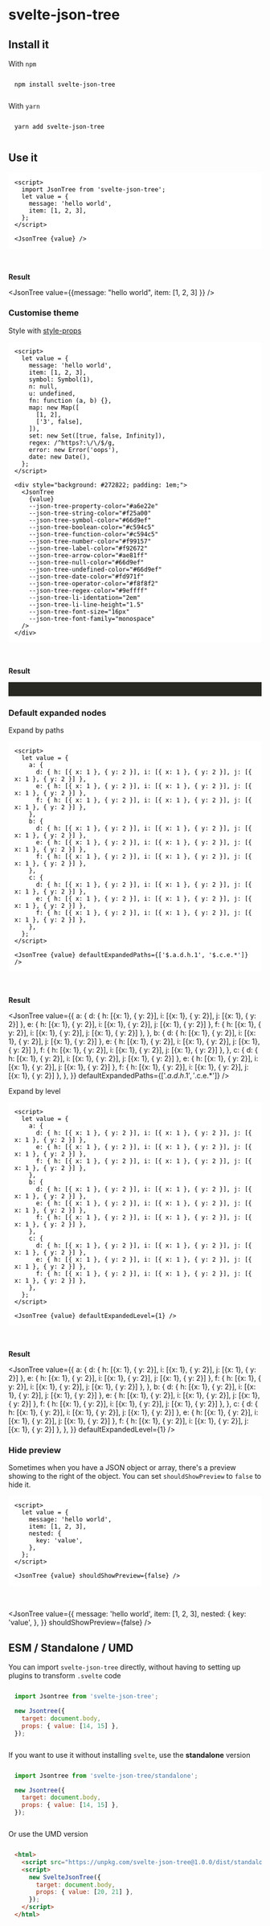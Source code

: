 # svelte-json-tree

<script>
  import JsonTree from '$lib/svelte-json-tree';
</script>

## Install it

With `npm`

```sh
npm install svelte-json-tree
```

With `yarn`

```sh
yarn add svelte-json-tree
```

## Use it

```svelte
<script>
  import JsonTree from 'svelte-json-tree';
  let value = {
    message: 'hello world',
    item: [1, 2, 3],
  };
</script>

<JsonTree {value} />
```

**Result**

<JsonTree value={{message: "hello world", item: [1, 2, 3] }} />

### Customise theme

Style with [style-props](https://svelte.dev/docs#template-syntax-component-directives---style-props)

```svelte
<script>
  let value = {
    message: 'hello world',
    item: [1, 2, 3],
    symbol: Symbol(1),
    n: null,
    u: undefined,
    fn: function (a, b) {},
    map: new Map([
      [1, 2],
      ['3', false],
    ]),
    set: new Set([true, false, Infinity]),
    regex: /^https?:\/\/$/g,
    error: new Error('oops'),
    date: new Date(),
  };
</script>

<div style="background: #272822; padding: 1em;">
  <JsonTree
    {value}
    --json-tree-property-color="#a6e22e"
    --json-tree-string-color="#f25a00"
    --json-tree-symbol-color="#66d9ef"
    --json-tree-boolean-color="#c594c5"
    --json-tree-function-color="#c594c5"
    --json-tree-number-color="#f99157"
    --json-tree-label-color="#f92672"
    --json-tree-arrow-color="#ae81ff"
    --json-tree-null-color="#66d9ef"
    --json-tree-undefined-color="#66d9ef"
    --json-tree-date-color="#fd971f"
    --json-tree-operator-color="#f8f8f2"
    --json-tree-regex-color="#9effff"
    --json-tree-li-identation="2em"
    --json-tree-li-line-height="1.5"
    --json-tree-font-size="16px"
    --json-tree-font-family="monospace"
  />
</div>
```

**Result**

<div style="background: #272822; padding: 1em;">
<JsonTree value={{message: 'hello world',item: [1, 2, 3],symbol: Symbol(1),n: null,u: undefined,fn: function (a, b) {}, map: new Map([[1, 2], ["3", false]]), set: new Set([true, false, Infinity]), regex: /^https?:\/\/$/g, error: new Error('oops'), date: new Date() }} --json-tree-property-color="#a6e22e"  --json-tree-string-color="#f25a00"  --json-tree-symbol-color="#66d9ef"  --json-tree-boolean-color="#c594c5"  --json-tree-function-color="#c594c5"  --json-tree-number-color="#f99157"  --json-tree-label-color="#f92672"  --json-tree-arrow-color="#ae81ff"  --json-tree-null-color="#66d9ef"  --json-tree-undefined-color="#66d9ef"  --json-tree-date-color="#fd971f"  --json-tree-operator-color="#f8f8f2" --json-tree-regex-color="#9effff" --json-tree-li-identation="2em"
--json-tree-li-line-height="1.5" --json-tree-font-size="16px" --json-tree-font-family="monospace" /></div>

### Default expanded nodes

Expand by paths

```svelte
<script>
  let value = {
    a: {
      d: { h: [{ x: 1 }, { y: 2 }], i: [{ x: 1 }, { y: 2 }], j: [{ x: 1 }, { y: 2 }] },
      e: { h: [{ x: 1 }, { y: 2 }], i: [{ x: 1 }, { y: 2 }], j: [{ x: 1 }, { y: 2 }] },
      f: { h: [{ x: 1 }, { y: 2 }], i: [{ x: 1 }, { y: 2 }], j: [{ x: 1 }, { y: 2 }] },
    },
    b: {
      d: { h: [{ x: 1 }, { y: 2 }], i: [{ x: 1 }, { y: 2 }], j: [{ x: 1 }, { y: 2 }] },
      e: { h: [{ x: 1 }, { y: 2 }], i: [{ x: 1 }, { y: 2 }], j: [{ x: 1 }, { y: 2 }] },
      f: { h: [{ x: 1 }, { y: 2 }], i: [{ x: 1 }, { y: 2 }], j: [{ x: 1 }, { y: 2 }] },
    },
    c: {
      d: { h: [{ x: 1 }, { y: 2 }], i: [{ x: 1 }, { y: 2 }], j: [{ x: 1 }, { y: 2 }] },
      e: { h: [{ x: 1 }, { y: 2 }], i: [{ x: 1 }, { y: 2 }], j: [{ x: 1 }, { y: 2 }] },
      f: { h: [{ x: 1 }, { y: 2 }], i: [{ x: 1 }, { y: 2 }], j: [{ x: 1 }, { y: 2 }] },
    },
  };
</script>

<JsonTree {value} defaultExpandedPaths={['$.a.d.h.1', '$.c.e.*']} />
```

**Result**

<JsonTree value={{
  a: {
    d: { h: [{x: 1}, { y: 2}], i: [{x: 1}, { y: 2}], j: [{x: 1}, { y: 2}] },
    e: { h: [{x: 1}, { y: 2}], i: [{x: 1}, { y: 2}], j: [{x: 1}, { y: 2}] },
    f: { h: [{x: 1}, { y: 2}], i: [{x: 1}, { y: 2}], j: [{x: 1}, { y: 2}] },
  },
  b: {
    d: { h: [{x: 1}, { y: 2}], i: [{x: 1}, { y: 2}], j: [{x: 1}, { y: 2}] },
    e: { h: [{x: 1}, { y: 2}], i: [{x: 1}, { y: 2}], j: [{x: 1}, { y: 2}] },
    f: { h: [{x: 1}, { y: 2}], i: [{x: 1}, { y: 2}], j: [{x: 1}, { y: 2}] },
  },
  c: {
    d: { h: [{x: 1}, { y: 2}], i: [{x: 1}, { y: 2}], j: [{x: 1}, { y: 2}] },
    e: { h: [{x: 1}, { y: 2}], i: [{x: 1}, { y: 2}], j: [{x: 1}, { y: 2}] },
    f: { h: [{x: 1}, { y: 2}], i: [{x: 1}, { y: 2}], j: [{x: 1}, { y: 2}] },
  },
}} defaultExpandedPaths={['$.a.d.h.1', '$.c.e.*']} />

Expand by level

```svelte
<script>
  let value = {
    a: {
      d: { h: [{ x: 1 }, { y: 2 }], i: [{ x: 1 }, { y: 2 }], j: [{ x: 1 }, { y: 2 }] },
      e: { h: [{ x: 1 }, { y: 2 }], i: [{ x: 1 }, { y: 2 }], j: [{ x: 1 }, { y: 2 }] },
      f: { h: [{ x: 1 }, { y: 2 }], i: [{ x: 1 }, { y: 2 }], j: [{ x: 1 }, { y: 2 }] },
    },
    b: {
      d: { h: [{ x: 1 }, { y: 2 }], i: [{ x: 1 }, { y: 2 }], j: [{ x: 1 }, { y: 2 }] },
      e: { h: [{ x: 1 }, { y: 2 }], i: [{ x: 1 }, { y: 2 }], j: [{ x: 1 }, { y: 2 }] },
      f: { h: [{ x: 1 }, { y: 2 }], i: [{ x: 1 }, { y: 2 }], j: [{ x: 1 }, { y: 2 }] },
    },
    c: {
      d: { h: [{ x: 1 }, { y: 2 }], i: [{ x: 1 }, { y: 2 }], j: [{ x: 1 }, { y: 2 }] },
      e: { h: [{ x: 1 }, { y: 2 }], i: [{ x: 1 }, { y: 2 }], j: [{ x: 1 }, { y: 2 }] },
      f: { h: [{ x: 1 }, { y: 2 }], i: [{ x: 1 }, { y: 2 }], j: [{ x: 1 }, { y: 2 }] },
    },
  };
</script>

<JsonTree {value} defaultExpandedLevel={1} />
```

**Result**

<JsonTree value={{
  a: {
    d: { h: [{x: 1}, { y: 2}], i: [{x: 1}, { y: 2}], j: [{x: 1}, { y: 2}] },
    e: { h: [{x: 1}, { y: 2}], i: [{x: 1}, { y: 2}], j: [{x: 1}, { y: 2}] },
    f: { h: [{x: 1}, { y: 2}], i: [{x: 1}, { y: 2}], j: [{x: 1}, { y: 2}] },
  },
  b: {
    d: { h: [{x: 1}, { y: 2}], i: [{x: 1}, { y: 2}], j: [{x: 1}, { y: 2}] },
    e: { h: [{x: 1}, { y: 2}], i: [{x: 1}, { y: 2}], j: [{x: 1}, { y: 2}] },
    f: { h: [{x: 1}, { y: 2}], i: [{x: 1}, { y: 2}], j: [{x: 1}, { y: 2}] },
  },
  c: {
    d: { h: [{x: 1}, { y: 2}], i: [{x: 1}, { y: 2}], j: [{x: 1}, { y: 2}] },
    e: { h: [{x: 1}, { y: 2}], i: [{x: 1}, { y: 2}], j: [{x: 1}, { y: 2}] },
    f: { h: [{x: 1}, { y: 2}], i: [{x: 1}, { y: 2}], j: [{x: 1}, { y: 2}] },
  },
}} defaultExpandedLevel={1} />

### Hide preview

Sometimes when you have a JSON object or array, there's a preview showing to the right of the object.
You can set `shouldShowPreview` to `false` to hide it.

```svelte
<script>
  let value = {
    message: 'hello world',
    item: [1, 2, 3],
    nested: {
      key: 'value',
    },
  };
</script>

<JsonTree {value} shouldShowPreview={false} />
```

<JsonTree value={{
  message: 'hello world',
  item: [1, 2, 3],
  nested: {
    key: 'value',
  },
}} shouldShowPreview={false} />


## ESM / Standalone / UMD

You can import `svelte-json-tree` directly, without having to setting up plugins to transform `.svelte` code

```js
import Jsontree from 'svelte-json-tree';

new Jsontree({
  target: document.body,
  props: { value: [14, 15] },
});
```

If you want to use it without installing `svelte`, use the **standalone** version

```js
import Jsontree from 'svelte-json-tree/standalone';

new Jsontree({
  target: document.body,
  props: { value: [14, 15] },
});
```

Or use the UMD version

```html
<html>
  <script src="https://unpkg.com/svelte-json-tree@1.0.0/dist/standalone/umd/index.js"></script>
  <script>
    new SvelteJsonTree({
      target: document.body,
      props: { value: [20, 21] },
    });
  </script>
</html>
```

<div class="spacer" />

<style>
  pre {
    /* In theory shiki will overwrite these, but this is to make sure there are defaults regardless */
    background-color: white;
    color: black;

    /* Give it some space to breathe */
    padding: 12px;
    margin-bottom: 3rem;

    /* Important to allow the code to move horizontally; */
    overflow-x: auto;
    position: relative;
  }
  .spacer {
    padding: 2rem;
  }
</style>
